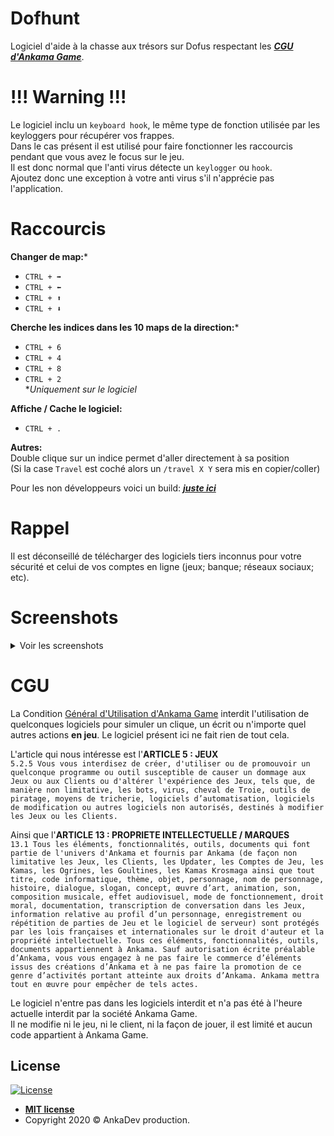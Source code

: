 # Dofhunt
Logiciel d'aide à la chasse aux trésors sur Dofus respectant les ***[CGU d'Ankama Game](https://www.dofus.com/fr/cgu)***.

# !!! Warning !!!
Le logiciel inclu un `keyboard hook`, le même type de fonction utilisée par les keyloggers pour récupérer vos frappes.<br>
Dans le cas présent il est utilisé pour faire fonctionner les raccourcis pendant que vous avez le focus sur le jeu.<br>
Il est donc normal que l'anti virus détecte un `keylogger` ou `hook`.<br>
Ajoutez donc une exception à votre anti virus s'il n'apprécie pas l'application.

# Raccourcis

**Changer de map:***
- `CTRL + ➡`
- `CTRL + ⬅`
- `CTRL + ⬆`
- `CTRL + ⬇`

**Cherche les indices dans les 10 maps de la direction:***
- `CTRL + 6`
- `CTRL + 4`
- `CTRL + 8`
- `CTRL + 2`
<br>**Uniquement sur le logiciel*

**Affiche / Cache le logiciel:**
- `CTRL + .`

**Autres:**<br>
Double clique sur un indice permet d'aller directement à sa position<br>
(Si la case `Travel` est coché alors un `/travel X Y` sera mis en copier/coller)

Pour les non développeurs voici un build: ***[juste ici](https://mega.nz/file/Rxl2US6a#UgcyZ58W2mpWAyzMrRugt5pYfEgUmyK5aaC_QF19C90)***

# Rappel
Il est déconseillé de télécharger des logiciels tiers inconnus pour votre sécurité et celui de vos comptes en ligne (jeux; banque; réseaux sociaux; etc).

# Screenshots
<details><summary>Voir les screenshots</summary><p>
  
Le logiciel:<br>
![software](https://www.zupimages.net/up/20/34/h30k.png)

La recherche:<br>
![search](https://www.zupimages.net/up/20/34/jo9j.png)

Les options:<br>
![options](https://www.zupimages.net/up/20/34/54g0.png)

L'option travel:<br>
![travel](https://www.zupimages.net/up/20/34/eogd.png)

Mis à jour visuel:<br>
![miseajour](https://www.zupimages.net/up/20/34/6yc6.png)
</p></details>

# CGU

La Condition [Général d'Utilisation d'Ankama Game](https://www.dofus.com/fr/cgu) interdit l'utilisation de quelconques logiciels pour simuler un clique, un écrit ou n'importe quel autres actions **en jeu**.
Le logiciel présent ici ne fait rien de tout cela.

L'article qui nous intéresse est l'**ARTICLE 5 : JEUX**<br>
`5.2.5 Vous vous interdisez de créer, d'utiliser ou de promouvoir un quelconque programme ou outil susceptible de causer un dommage aux Jeux ou aux Clients ou d'altérer l'expérience des Jeux, tels que, de manière non limitative, les bots, virus, cheval de Troie, outils de piratage, moyens de tricherie, logiciels d’automatisation, logiciels de modification ou autres logiciels non autorisés, destinés à modifier les Jeux ou les Clients.`<br>

Ainsi que l'**ARTICLE 13 : PROPRIETE INTELLECTUELLE / MARQUES**<br>
`13.1 Tous les éléments, fonctionnalités, outils, documents qui font partie de l'univers d'Ankama et fournis par Ankama (de façon non limitative les Jeux, les Clients, les Updater, les Comptes de Jeu, les Kamas, les Ogrines, les Goultines, les Kamas Krosmaga ainsi que tout titre, code informatique, thème, objet, personnage, nom de personnage, histoire, dialogue, slogan, concept, œuvre d’art, animation, son, composition musicale, effet audiovisuel, mode de fonctionnement, droit moral, documentation, transcription de conversation dans les Jeux, information relative au profil d’un personnage, enregistrement ou répétition de parties de Jeu et le logiciel de serveur) sont protégés par les lois françaises et internationales sur le droit d'auteur et la propriété intellectuelle. Tous ces éléments, fonctionnalités, outils, documents appartiennent à Ankama. Sauf autorisation écrite préalable d’Ankama, vous vous engagez à ne pas faire le commerce d’éléments issus des créations d’Ankama et à ne pas faire la promotion de ce genre d’activités portant atteinte aux droits d’Ankama. Ankama mettra tout en œuvre pour empêcher de tels actes.`

Le logiciel n'entre pas dans les logiciels interdit et n'a pas été à l'heure actuelle interdit par la société Ankama Game.<br>
Il ne modifie ni le jeu, ni le client, ni la façon de jouer, il est limité et aucun code appartient à Ankama Game.


## License

[![License](http://img.shields.io/:license-mit-blue.svg?style=flat-square)](http://badges.mit-license.org)

- **[MIT license](http://opensource.org/licenses/mit-license.php)**
- Copyright 2020 © AnkaDev production.
